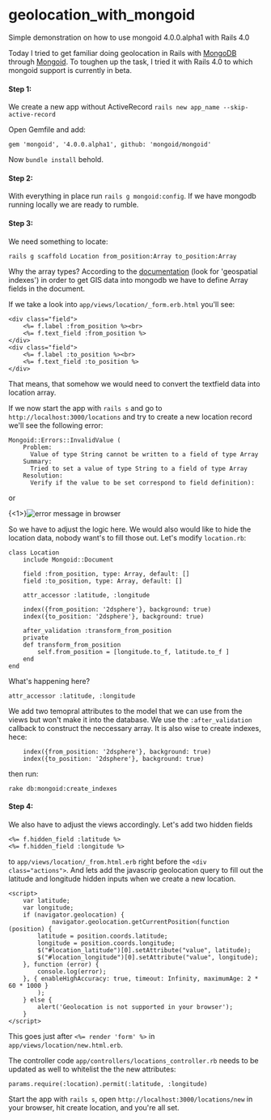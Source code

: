 geolocation_with_mongoid
========================

Simple demonstration on how to use mongoid 4.0.0.alpha1 with Rails 4.0

Today I tried to get familiar doing geolocation in Rails with [MongoDB](http://mongodb.org) through [Mongoid](http://mongoid.org).
To toughen up the task, I tried it with Rails 4.0 to which mongoid support is currently in beta.

#### Step 1:

We create a new app without ActiveRecord `rails new app_name --skip-active-record`

Open Gemfile and add:

	gem 'mongoid', '4.0.0.alpha1', github: 'mongoid/mongoid'

Now `bundle install` behold. 

#### Step 2:

With everything in place run `rails g mongoid:config`. If we have mongodb running locally we are ready to rumble.

#### Step 3:

We need something to locate:

	rails g scaffold Location from_position:Array to_position:Array

Why the array types? According to the [documentation](http://mongoid.org/en/mongoid/docs/indexing.html) (look for 'geospatial indexes') in order to get GIS data into mongodb we have to define Array fields in the document.

If we take a look into `app/views/location/_form.erb.html` you'll see:

	<div class="field">
		<%= f.label :from_position %><br>
		<%= f.text_field :from_position %>
	</div>
	<div class="field">
		<%= f.label :to_position %><br>
		<%= f.text_field :to_position %>
	</div>

That means, that somehow we would need to convert the textfield data into location array.

If we now start the app with `rails s` and go to `http://localhost:3000/locations` and try to create a new location record we'll see the following error:

	Mongoid::Errors::InvalidValue (
		Problem:
		  Value of type String cannot be written to a field of type Array
		Summary:
		  Tried to set a value of type String to a field of type Array
		Resolution:
		  Verify if the value to be set correspond to field definition):

or

{<1>}![error message in browser](http://www.icnagy.com/content/images/2014/Jan/Screen_Shot_2014_01_08_at_12_07_40_AM.png)

So we have to adjust the logic here. We would also would like to hide the location data, nobody want's to fill those out. Let's modify `location.rb`:

	class Location
		include Mongoid::Document

		field :from_position, type: Array, default: []
		field :to_position, type: Array, default: []

		attr_accessor :latitude, :longitude

		index({from_position: '2dsphere'}, background: true)
		index({to_position: '2dsphere'}, background: true)
        
		after_validation :transform_from_position
        private
        def transform_from_position
        	self.from_position = [longitude.to_f, latitude.to_f ]
        end
	end

What's happening here? 

	attr_accessor :latitude, :longitude

We add two temopral attributes to the model that we can use from the views but won't make it into the database.
We use the `:after_validation` callback to construct the neccessary array.
It is also wise to create indexes, hece:

		index({from_position: '2dsphere'}, background: true)
		index({to_position: '2dsphere'}, background: true)

then run:

	rake db:mongoid:create_indexes

#### Step 4:

We also have to adjust the views accordingly. Let's add two hidden fields

	<%= f.hidden_field :latitude %>
    <%= f.hidden_field :longitude %>
to `app/views/location/_from.html.erb` right before the `<div class="actions">`. And lets add the javascrip geolocation query to fill out the latitude and longitude hidden inputs when we create a new location.

	<script>
		var latitude;
        var longitude;
        if (navigator.geolocation) {
				navigator.geolocation.getCurrentPosition(function (position) {
            latitude = position.coords.latitude;
            longitude = position.coords.longitude;
			$("#location_latitude")[0].setAttribute("value", latitude);
			$("#location_longitude")[0].setAttribute("value", longitude);
		}, function (error) {
        	console.log(error);
		}, { enableHighAccuracy: true, timeout: Infinity, maximumAge: 2 * 60 * 1000 }
			);
		} else {
			alert('Geolocation is not supported in your browser');
		}
	</script>

This goes just after `<%= render 'form' %>` in `app/views/location/new.html.erb`.

The controller code `app/controllers/locations_controller.rb` needs to be updated as well to whitelist the the new attributes:

	params.require(:location).permit(:latitude, :longitude)
    
Start the app with `rails s`, open `http://localhost:3000/locations/new` in your browser, hit create location, and you're all set.


